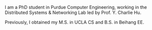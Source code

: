 <!-- ![JonnyKong's github stats](https://github-readme-stats.vercel.app/api?username=JonnyKong&count_private=true&show_icons=true&theme=highcontrast&line_height=20) [![Top Langs](https://github-readme-stats.vercel.app/api/top-langs/?username=JonnyKong&layout=compact&theme=highcontrast&card_width=240)](https://github.com/anuraghazra/github-readme-stats)
 -->
I am a PhD student in Purdue Computer Engineering, working in the Distributed Systems & Networking Lab led by Prof. Y. Charlie Hu.

Previously, I obtained my M.S. in UCLA CS and B.S. in Beihang EE.
